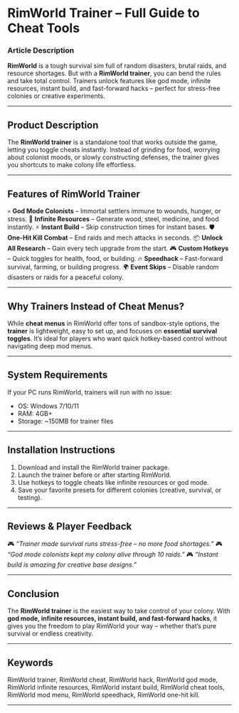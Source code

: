 # RimWorld Trainer – Full Guide to Cheat Tools

### Article Description

**RimWorld** is a tough survival sim full of random disasters, brutal raids, and resource shortages. But with a **RimWorld trainer**, you can bend the rules and take total control. Trainers unlock features like god mode, infinite resources, instant build, and fast-forward hacks – perfect for stress-free colonies or creative experiments.

---

## Product Description

The **RimWorld trainer** is a standalone tool that works outside the game, letting you toggle cheats instantly. Instead of grinding for food, worrying about colonist moods, or slowly constructing defenses, the trainer gives you shortcuts to make colony life effortless.

---

## Features of RimWorld Trainer

💀 **God Mode Colonists** – Immortal settlers immune to wounds, hunger, or stress.
💎 **Infinite Resources** – Generate wood, steel, medicine, and food instantly.
⚡ **Instant Build** – Skip construction times for instant bases.
🛡 **One-Hit Kill Combat** – End raids and mech attacks in seconds.
📦 **Unlock All Research** – Gain every tech upgrade from the start.
🎮 **Custom Hotkeys** – Quick toggles for health, food, or building.
🔥 **Speedhack** – Fast-forward survival, farming, or building progress.
🌍 **Event Skips** – Disable random disasters or raids for a peaceful colony.

---

## Why Trainers Instead of Cheat Menus?

While **cheat menus** in RimWorld offer tons of sandbox-style options, the **trainer** is lightweight, easy to set up, and focuses on **essential survival toggles**. It’s ideal for players who want quick hotkey-based control without navigating deep mod menus.

---

## System Requirements

If your PC runs RimWorld, trainers will run with no issue:

* OS: Windows 7/10/11
* RAM: 4GB+
* Storage: \~150MB for trainer files

---

## Installation Instructions

1. Download and install the RimWorld trainer package.
2. Launch the trainer before or after starting RimWorld.
3. Use hotkeys to toggle cheats like infinite resources or god mode.
4. Save your favorite presets for different colonies (creative, survival, or testing).

---

## Reviews & Player Feedback

🎮 *“Trainer made survival runs stress-free – no more food shortages.”*
🎮 *“God mode colonists kept my colony alive through 10 raids.”*
🎮 *“Instant build is amazing for creative base designs.”*

---

## Conclusion

The **RimWorld trainer** is the easiest way to take control of your colony. With **god mode, infinite resources, instant build, and fast-forward hacks**, it gives you the freedom to play RimWorld your way – whether that’s pure survival or endless creativity.

---

## Keywords

RimWorld trainer, RimWorld cheat, RimWorld hack, RimWorld god mode, RimWorld infinite resources, RimWorld instant build, RimWorld cheat tools, RimWorld mod menu, RimWorld speedhack, RimWorld one-hit kill.

---
